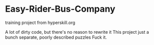 # Easy-Rider-Bus-Company
training project from hyperskill.org

A lot of dirty code, but there's no reason to rewrite it
This project just a bunch separate, poorly described puzzles
Fuck it.
